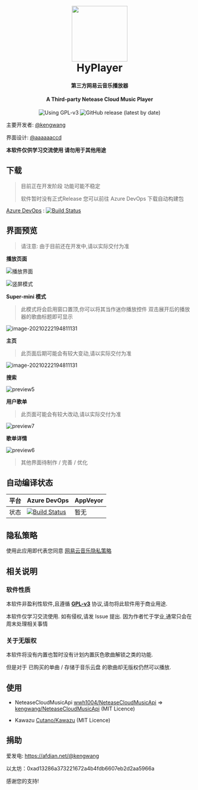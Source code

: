 <h1 align="center">
  <br>
  <img src="https://raw.githubusercontent.com/kengwang/HyPlayer/master/HyPlayer/Assets/icon.png" width="150"/>
  <br>
  HyPlayer
  <br>
</h1>
<h4 align="center">第三方网易云音乐播放器</h4>
<h4 align="center">A Third-party Netease Cloud Music Player</h4>
<p align="center">
	<img alt="Using GPL-v3" src="https://img.shields.io/github/license/kengwang/HyPlayer">
	<img alt="GitHub release (latest by date)" src="https://img.shields.io/github/v/release/kengwang/HyPlayer">
</p>


主要开发者: [@kengwang](https://github.com/kengwang)

界面设计: [@aaaaaaccd](https://github.com/aaaaaaccd)

**本软件仅供学习交流使用  请勿用于其他用途**

## 下载

> 目前正在开发阶段 功能可能不稳定
>
> 软件暂时没有正式Release 您可以前往 Azure DevOps 下载自动构建包

[Azure DevOps](https://dev.azure.com/kengwang/HyPlayer/_build/latest?definitionId=29&branchName=master) : [![Build Status](https://dev.azure.com/kengwang/HyPlayer/_apis/build/status/HyPlayer.HyPlayer?branchName=master)](https://dev.azure.com/kengwang/HyPlayer/_build/latest?definitionId=29&branchName=master)

## 界面预览

> 请注意: 由于目前还在开发中,请以实际交付为准

**播放页面**

![播放界面](/Assets/preview1.png)

![竖屏模式](/Assets/preview3.png)

**Super-mini 模式**

> 此模式将会启用窗口置顶,你可以将其当作迷你播放控件 双击展开后的播放器的歌曲标题即可显示

![image-20210222194811131](/Assets/preview-2.gif)

**主页**

> 此页面后期可能会有较大变动,请以实际交付为准

![image-20210222194811131](/Assets/preview4.png)

**搜索**

![preview5](/Assets/preview5.png)

**用户歌单**

> 此页面可能会有较大改动,请以实际交付为准

![preview7](/Assets/preview7.png)

**歌单详情**

![preview6](/Assets/preview6.png)

> 其他界面待制作 / 完善 / 优化

## 自动编译状态

| 平台 | Azure DevOps                                                 | AppVeyor |
| ---- | ------------------------------------------------------------ | -------- |
| 状态 | [![Build Status](https://dev.azure.com/kengwang/HyPlayer/_apis/build/status/HyPlayer.HyPlayer?branchName=master)](https://dev.azure.com/kengwang/HyPlayer/_build/latest?definitionId=29&branchName=master) | 暂无     |

## 隐私策略

使用此应用即代表您同意 [网易云音乐隐私策略](https://st.music.163.com/official-terms/privacy#)

## 相关说明

### 软件性质

本软件非盈利性软件,且遵循 [**GPL-v3**](LICENCE) 协议,请勿将此软件用于商业用途.

本软件仅学习交流使用. 如有侵权,请发 Issue 提出. 因为作者忙于学业,通常只会在周末处理相关事情

### 关于无版权

本软件将没有内置也暂时没有计划内置灰色歌曲解锁之类的功能. 

但是对于 已购买的单曲 / 存储于音乐云盘 的歌曲却无版权仍然可以播放. 

## 使用

* NeteaseCloudMusicApi
  [wwh1004/NeteaseCloudMusicApi](https://github.com/wwh1004/NeteaseCloudMusicApi) => [kengwang/NeteaseCloudMusicApi](https://github.com/kengwang/NeteaseCloudMusicApi) (MIT Licence)

* Kawazu [Cutano/Kawazu](https://github.com/Cutano/Kawazu) (MIT Licence)


## 捐助

爱发电: https://afdian.net/@kengwang

以太坊：0xad13286a373221672a4b4fdb6607eb2d2aa5966a

感谢您的支持!